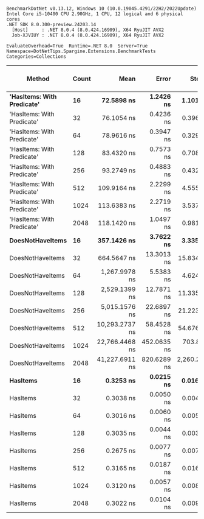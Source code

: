 ```

BenchmarkDotNet v0.13.12, Windows 10 (10.0.19045.4291/22H2/2022Update)
Intel Core i5-10400 CPU 2.90GHz, 1 CPU, 12 logical and 6 physical cores
.NET SDK 8.0.300-preview.24203.14
  [Host]     : .NET 8.0.4 (8.0.424.16909), X64 RyuJIT AVX2
  Job-XJVIUY : .NET 8.0.4 (8.0.424.16909), X64 RyuJIT AVX2

EvaluateOverhead=True  Runtime=.NET 8.0  Server=True  
Namespace=DotNetTips.Spargine.Extensions.BenchmarkTests  Categories=Collections  

```
| Method                     | Count | Mean           | Error       | StdDev        | StdErr      | Median         | Min            | Q1             | Q3             | Max            | Op/s            | CI99.9% Margin | Iterations | Kurtosis | MValue | Skewness | Rank | LogicalGroup | Baseline | Exceptions | Completed Work Items | Lock Contentions | Code Size | Gen0   | Gen1   | Allocated |
|--------------------------- |------ |---------------:|------------:|--------------:|------------:|---------------:|---------------:|---------------:|---------------:|---------------:|----------------:|---------------:|-----------:|---------:|-------:|---------:|-----:|------------- |--------- |-----------:|---------------------:|-----------------:|----------:|-------:|-------:|----------:|
| **&#39;HasItems: With Predicate&#39;** | **16**    |     **72.5898 ns** |   **1.2426 ns** |     **1.1015 ns** |   **0.2944 ns** |     **72.0840 ns** |     **71.6159 ns** |     **71.7825 ns** |     **73.3386 ns** |     **74.7266 ns** |    **13,776,038.7** |      **1.2426 ns** |      **14.00** |    **2.004** |  **2.000** |   **0.8475** |    **5** | *****            | **No**       |          **-** |                    **-** |                **-** |     **796 B** | **0.0018** |      **-** |     **168 B** |
| &#39;HasItems: With Predicate&#39; | 32    |     76.1054 ns |   0.4236 ns |     0.3963 ns |   0.1023 ns |     76.1106 ns |     75.3041 ns |     75.8554 ns |     76.3976 ns |     76.7112 ns |    13,139,679.0 |      0.4236 ns |      15.00 |    2.214 |  2.000 |  -0.4396 |    6 | *            | No       |          - |                    - |                - |     795 B | 0.0019 |      - |     184 B |
| &#39;HasItems: With Predicate&#39; | 64    |     78.9616 ns |   0.3947 ns |     0.3296 ns |   0.0914 ns |     78.9717 ns |     78.4208 ns |     78.6735 ns |     79.2079 ns |     79.5575 ns |    12,664,382.1 |      0.3947 ns |      13.00 |    1.824 |  2.000 |   0.0100 |    7 | *            | No       |          - |                    - |                - |     796 B | 0.0021 |      - |     200 B |
| &#39;HasItems: With Predicate&#39; | 128   |     83.4320 ns |   0.7573 ns |     0.7084 ns |   0.1829 ns |     83.3566 ns |     82.4237 ns |     82.9848 ns |     83.8248 ns |     84.9766 ns |    11,985,802.5 |      0.7573 ns |      15.00 |    2.347 |  2.000 |   0.3948 |    8 | *            | No       |          - |                    - |                - |     796 B | 0.0023 |      - |     216 B |
| &#39;HasItems: With Predicate&#39; | 256   |     93.2749 ns |   0.4883 ns |     0.4329 ns |   0.1157 ns |     93.2635 ns |     92.6280 ns |     92.9418 ns |     93.4770 ns |     94.0039 ns |    10,721,000.8 |      0.4883 ns |      14.00 |    1.867 |  2.000 |   0.1724 |    9 | *            | No       |          - |                    - |                - |     796 B | 0.0025 |      - |     232 B |
| &#39;HasItems: With Predicate&#39; | 512   |    109.9164 ns |   2.2299 ns |     4.5550 ns |   0.6378 ns |    110.1988 ns |     99.8302 ns |    105.8403 ns |    113.6377 ns |    118.2359 ns |     9,097,819.6 |      2.2299 ns |      51.00 |    2.011 |  3.250 |  -0.0338 |   10 | *            | No       |          - |                    - |                - |     767 B | 0.0026 |      - |     248 B |
| &#39;HasItems: With Predicate&#39; | 1024  |    113.6383 ns |   2.2719 ns |     3.5370 ns |   0.6253 ns |    113.3626 ns |    105.3983 ns |    111.9666 ns |    116.0000 ns |    119.7952 ns |     8,799,850.8 |      2.2719 ns |      32.00 |    2.528 |  2.000 |  -0.3678 |   11 | *            | No       |          - |                    - |                - |     763 B | 0.0029 |      - |     264 B |
| &#39;HasItems: With Predicate&#39; | 2048  |    118.1420 ns |   1.0497 ns |     0.9819 ns |   0.2535 ns |    118.2791 ns |    116.4676 ns |    117.5067 ns |    118.9645 ns |    119.3891 ns |     8,464,393.2 |      1.0497 ns |      15.00 |    1.450 |  2.000 |  -0.2498 |   12 | *            | No       |          - |                    - |                - |     763 B | 0.0029 |      - |     280 B |
| **DoesNotHaveItems**           | **16**    |    **357.1426 ns** |   **3.7622 ns** |     **3.3351 ns** |   **0.8913 ns** |    **356.3748 ns** |    **351.4897 ns** |    **355.2588 ns** |    **359.4715 ns** |    **364.0698 ns** |     **2,800,002.0** |      **3.7622 ns** |      **14.00** |    **2.301** |  **2.000** |   **0.2989** |   **13** | *****            | **No**       |          **-** |                    **-** |                **-** |     **927 B** | **0.0110** |      **-** |    **1032 B** |
| DoesNotHaveItems           | 32    |    664.5647 ns |  13.3013 ns |    15.8342 ns |   3.4553 ns |    657.9396 ns |    644.2933 ns |    649.5015 ns |    678.3681 ns |    692.1327 ns |     1,504,744.4 |     13.3013 ns |      21.00 |    1.320 |  2.000 |   0.1380 |   14 | *            | No       |          - |                    - |                - |     927 B | 0.0191 |      - |    1832 B |
| DoesNotHaveItems           | 64    |  1,267.9978 ns |   5.5383 ns |     4.6247 ns |   1.2827 ns |  1,269.2316 ns |  1,260.9436 ns |  1,264.1384 ns |  1,270.7771 ns |  1,276.7271 ns |       788,644.9 |      5.5383 ns |      13.00 |    1.923 |  2.000 |  -0.0156 |   15 | *            | No       |          - |                    - |                - |     927 B | 0.0362 |      - |    3400 B |
| DoesNotHaveItems           | 128   |  2,529.1399 ns |  12.7871 ns |    11.3355 ns |   3.0295 ns |  2,529.7691 ns |  2,507.5785 ns |  2,522.4277 ns |  2,538.6328 ns |  2,544.4841 ns |       395,391.3 |     12.7871 ns |      14.00 |    1.862 |  2.000 |  -0.2527 |   16 | *            | No       |          - |                    - |                - |     909 B | 0.0687 |      - |    6504 B |
| DoesNotHaveItems           | 256   |  5,015.1576 ns |  22.6897 ns |    21.2239 ns |   5.4800 ns |  5,021.6194 ns |  4,978.2356 ns |  4,997.8722 ns |  5,028.2822 ns |  5,056.1920 ns |       199,395.5 |     22.6897 ns |      15.00 |    2.070 |  2.000 |  -0.1152 |   17 | *            | No       |          - |                    - |                - |     927 B | 0.1373 |      - |   12680 B |
| DoesNotHaveItems           | 512   | 10,293.2737 ns |  58.4528 ns |    54.6768 ns |  14.1175 ns | 10,279.2740 ns | 10,212.9944 ns | 10,256.3293 ns | 10,329.0649 ns | 10,403.2715 ns |        97,150.8 |     58.4528 ns |      15.00 |    1.978 |  2.000 |   0.3121 |   18 | *            | No       |          - |                    - |                - |     927 B | 0.2594 |      - |   25000 B |
| DoesNotHaveItems           | 1024  | 22,766.4468 ns | 452.0635 ns |   703.8084 ns | 124.4169 ns | 22,694.2902 ns | 21,444.8807 ns | 22,292.3882 ns | 23,242.0326 ns | 24,048.5031 ns |        43,924.3 |    452.0635 ns |      32.00 |    2.086 |  2.000 |   0.1358 |   19 | *            | No       |          - |                    - |                - |     927 B | 0.5188 | 0.0305 |   49608 B |
| DoesNotHaveItems           | 2048  | 41,227.6911 ns | 820.6289 ns | 2,260.2503 ns | 240.9435 ns | 40,301.3123 ns | 39,616.2598 ns | 40,063.6932 ns | 40,698.6557 ns | 48,359.0027 ns |        24,255.5 |    820.6289 ns |      88.00 |    6.029 |  2.000 |   2.0591 |   20 | *            | No       |          - |                    - |                - |     927 B | 1.0376 | 0.1221 |   98792 B |
| **HasItems**                   | **16**    |      **0.3253 ns** |   **0.0215 ns** |     **0.0168 ns** |   **0.0048 ns** |      **0.3223 ns** |      **0.3039 ns** |      **0.3218 ns** |      **0.3228 ns** |      **0.3758 ns** | **3,073,889,931.5** |      **0.0215 ns** |      **12.00** |    **7.037** |  **2.000** |   **2.0882** |    **4** | *****            | **No**       |          **-** |                    **-** |                **-** |      **83 B** |      **-** |      **-** |         **-** |
| HasItems                   | 32    |      0.3038 ns |   0.0050 ns |     0.0047 ns |   0.0012 ns |      0.3034 ns |      0.2972 ns |      0.3007 ns |      0.3063 ns |      0.3124 ns | 3,291,306,067.2 |      0.0050 ns |      15.00 |    1.865 |  2.000 |   0.2984 |    2 | *            | No       |          - |                    - |                - |      83 B |      - |      - |         - |
| HasItems                   | 64    |      0.3016 ns |   0.0060 ns |     0.0053 ns |   0.0014 ns |      0.3001 ns |      0.2942 ns |      0.2987 ns |      0.3038 ns |      0.3127 ns | 3,316,021,624.4 |      0.0060 ns |      14.00 |    2.391 |  2.000 |   0.6866 |    2 | *            | No       |          - |                    - |                - |      83 B |      - |      - |         - |
| HasItems                   | 128   |      0.3035 ns |   0.0044 ns |     0.0037 ns |   0.0010 ns |      0.3037 ns |      0.2960 ns |      0.3010 ns |      0.3056 ns |      0.3097 ns | 3,294,855,714.0 |      0.0044 ns |      13.00 |    2.259 |  2.000 |  -0.3449 |    2 | *            | No       |          - |                    - |                - |      83 B |      - |      - |         - |
| HasItems                   | 256   |      0.2675 ns |   0.0077 ns |     0.0072 ns |   0.0019 ns |      0.2661 ns |      0.2556 ns |      0.2624 ns |      0.2719 ns |      0.2814 ns | 3,738,725,672.4 |      0.0077 ns |      15.00 |    2.014 |  2.000 |   0.3590 |    1 | *            | No       |          - |                    - |                - |      83 B |      - |      - |         - |
| HasItems                   | 512   |      0.3165 ns |   0.0187 ns |     0.0166 ns |   0.0044 ns |      0.3115 ns |      0.2983 ns |      0.3070 ns |      0.3163 ns |      0.3534 ns | 3,159,754,789.8 |      0.0187 ns |      14.00 |    2.646 |  2.000 |   1.0515 |    3 | *            | No       |          - |                    - |                - |      83 B |      - |      - |         - |
| HasItems                   | 1024  |      0.3120 ns |   0.0057 ns |     0.0082 ns |   0.0016 ns |      0.3104 ns |      0.3022 ns |      0.3051 ns |      0.3160 ns |      0.3284 ns | 3,205,261,187.9 |      0.0057 ns |      28.00 |    2.199 |  2.105 |   0.7136 |    3 | *            | No       |          - |                    - |                - |      83 B |      - |      - |         - |
| HasItems                   | 2048  |      0.3022 ns |   0.0104 ns |     0.0092 ns |   0.0025 ns |      0.3013 ns |      0.2894 ns |      0.2960 ns |      0.3068 ns |      0.3252 ns | 3,308,824,084.4 |      0.0104 ns |      14.00 |    3.247 |  2.000 |   0.8601 |    2 | *            | No       |          - |                    - |                - |      83 B |      - |      - |         - |
